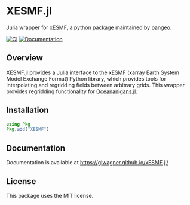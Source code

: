 # XESMF.jl

Julia wrapper for [xESMF](https://github.com/pangeo-data/xESMF), a python package maintained by [pangeo](https://pangeo.io/).

[![CI](https://github.com/NumericalEarth/XESMF.jl/actions/workflows/CI.yml/badge.svg)](https://github.com/NumericalEarth/XESMF.jl/actions)
[![Documentation](https://github.com/glwagner/XESMF.jl/actions/workflows/documentation.yml/badge.svg)](https://NumericalEarth.github.io/XESMF.jl/)

## Overview

XESMF.jl provides a Julia interface to the [xESMF](https://github.com/pangeo-data/xESMF) (xarray Earth System Model Exchange Format) Python library, which provides tools for interpolating and regridding fields between arbitrary grids.
This wrapper provides regridding functionality for [Oceananigans.jl](https://github.com/CliMA/Oceananigans.jl).

## Installation

```julia
using Pkg
Pkg.add("XESMF")
```

## Documentation

Documentation is available at https://glwagner.github.io/xESMF.jl/

## License

This package uses the MIT license.
